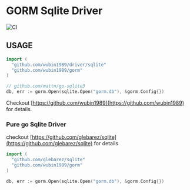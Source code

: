 # GORM Sqlite Driver

![CI](https://github.com/go-gorm/sqlite/workflows/CI/badge.svg)

## USAGE

```go
import (
  "github.com/wubin1989/driver/sqlite"
  "github.com/wubin1989/gorm"
)

// github.com/mattn/go-sqlite3
db, err := gorm.Open(sqlite.Open("gorm.db"), &gorm.Config{})
```

Checkout [https://github.com/wubin1989](https://github.com/wubin1989) for details.

### Pure go Sqlite Driver

checkout [https://github.com/glebarez/sqlite](https://github.com/glebarez/sqlite) for details

```go
import (
  "github.com/glebarez/sqlite"
  "github.com/wubin1989/gorm"
)

db, err := gorm.Open(sqlite.Open("gorm.db"), &gorm.Config{})
```
